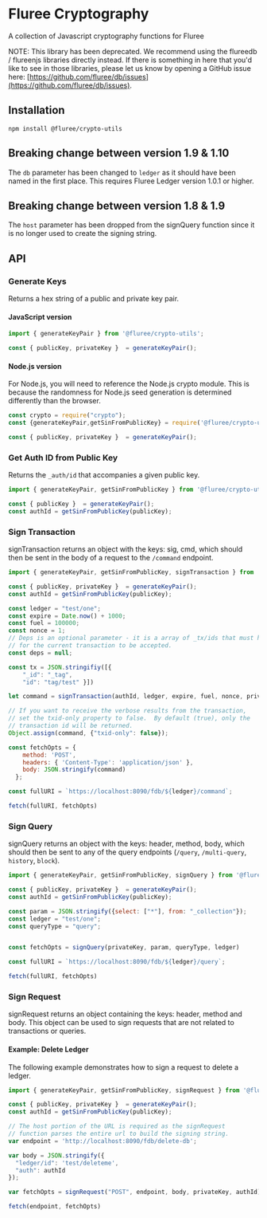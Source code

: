 # Fluree Cryptography 

A collection of Javascript cryptography functions for Fluree

NOTE: This library has been deprecated. We recommend using the
flureedb / flureenjs libraries directly instead. If there is something in here
that you'd like to see in those libraries, please let us know by opening a
GitHub issue here: [https://github.com/fluree/db/issues](https://github.com/fluree/db/issues).

## Installation
```
npm install @fluree/crypto-utils
```

## Breaking change between version 1.9 & 1.10
The `db` parameter has been changed to `ledger` as it should have been named in
the first place. This requires Fluree Ledger version 1.0.1 or higher.

## Breaking change between version 1.8 & 1.9
The `host` parameter has been dropped from the signQuery function since it is no longer used to create the signing string.

## API

### Generate Keys

Returns a hex string of a public and private key pair. 

#### JavaScript version
```javascript
import { generateKeyPair } from '@fluree/crypto-utils';

const { publicKey, privateKey }  = generateKeyPair();
```

#### Node.js version
For Node.js, you will need to reference the Node.js crypto module.
This is because the randomness for Node.js seed generation is 
determined differently than the browser.

```javascript
const crypto = require("crypto");
const {generateKeyPair,getSinFromPublicKey} = require('@fluree/crypto-utils');

const { publicKey, privateKey }  = generateKeyPair();
```

### Get Auth ID from Public Key

Returns the `_auth/id` that accompanies a given public key. 

```javascript
import { generateKeyPair, getSinFromPublicKey } from '@fluree/crypto-utils';

const { publicKey }  = generateKeyPair();
const authId = getSinFromPublicKey(publicKey);

```

### Sign Transaction

signTransaction returns an object with the keys: sig, cmd, which should then be sent in the body of a request to the `/command` endpoint. 

```javascript
import { generateKeyPair, getSinFromPublicKey, signTransaction } from '@fluree/crypto-utils';

const { publicKey, privateKey }  = generateKeyPair();
const authId = getSinFromPublicKey(publicKey);

const ledger = "test/one";
const expire = Date.now() + 1000;
const fuel = 100000;
const nonce = 1; 
// Deps is an optional parameter - it is a array of _tx/ids that must have succeeded
// for the current transaction to be accepted.
const deps = null; 

const tx = JSON.stringifiy([{
    "_id": "_tag",
    "id": "tag/test" }])

let command = signTransaction(authId, ledger, expire, fuel, nonce, privateKey, tx, deps)

// If you want to receive the verbose results from the transaction, 
// set the txid-only property to false.  By default (true), only the
// transaction id will be returned.
Object.assign(command, {"txid-only": false});

const fetchOpts = {
    method: 'POST',
    headers: { 'Content-Type': 'application/json' },
    body: JSON.stringify(command)
  };

const fullURI = `https://localhost:8090/fdb/${ledger}/command`;

fetch(fullURI, fetchOpts)
```

### Sign Query

signQuery returns an object with the keys: header, method, body, which should then be sent to any of the query endpoints (`/query`, `/multi-query`, `history`, `block`).

```javascript
import { generateKeyPair, getSinFromPublicKey, signQuery } from '@fluree/crypto-utils';

const { publicKey, privateKey }  = generateKeyPair();
const authId = getSinFromPublicKey(publicKey);

const param = JSON.stringify({select: ["*"], from: "_collection"});
const ledger = "test/one";
const queryType = "query";


const fetchOpts = signQuery(privateKey, param, queryType, ledger)

const fullURI = `https://localhost:8090/fdb/${ledger}/query`;

fetch(fullURI, fetchOpts)
```

### Sign Request

signRequest returns an object containing the keys: header, method and body. This object can be used to sign requests that are not related to transactions or queries.

#### Example: Delete Ledger
The following example demonstrates how to sign a request to delete a ledger.

```javascript
import { generateKeyPair, getSinFromPublicKey, signRequest } from '@fluree/crypto-utils';

const { publicKey, privateKey }  = generateKeyPair();
const authId = getSinFromPublicKey(publicKey);

// The host portion of the URL is required as the signRequest 
// function parses the entire url to build the signing string.
var endpoint = 'http://localhost:8090/fdb/delete-db';

var body = JSON.stringify({
  "ledger/id": 'test/deleteme',
  "auth": authId
});

var fetchOpts = signRequest("POST", endpoint, body, privateKey, authId);

fetch(endpoint, fetchOpts)
```
